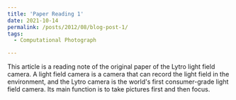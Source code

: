 ```yaml
---
title: 'Paper Reading 1'
date: 2021-10-14
permalink: /posts/2012/08/blog-post-1/
tags:
  - Computational Photograph

---
```


This article is a reading note of the original paper of the Lytro light field camera.
A light field camera is a camera that can record the light field in the environment, and the Lytro camera is the world's first consumer-grade light field camera. Its main function is to take pictures first and then focus.


